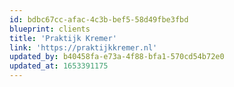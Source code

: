 ```yaml
---
id: bdbc67cc-afac-4c3b-bef5-58d49fbe3fbd
blueprint: clients
title: 'Praktijk Kremer'
link: 'https://praktijkkremer.nl'
updated_by: b40458fa-e73a-4f88-bfa1-570cd54b72e0
updated_at: 1653391175
---
```

